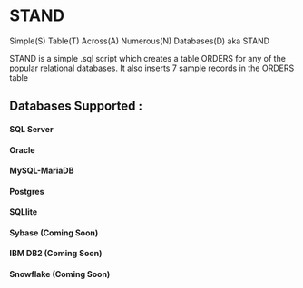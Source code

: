 # STAND
Simple(S) Table(T) Across(A) Numerous(N) Databases(D) aka STAND

STAND is a simple .sql script which creates a table ORDERS for any of the popular relational databases. It also inserts 7 sample records in the ORDERS table

## Databases Supported :

#### SQL Server
#### Oracle
#### MySQL-MariaDB
#### Postgres
#### SQLlite
#### Sybase (Coming Soon)
#### IBM DB2 (Coming Soon)
#### Snowflake (Coming Soon)

